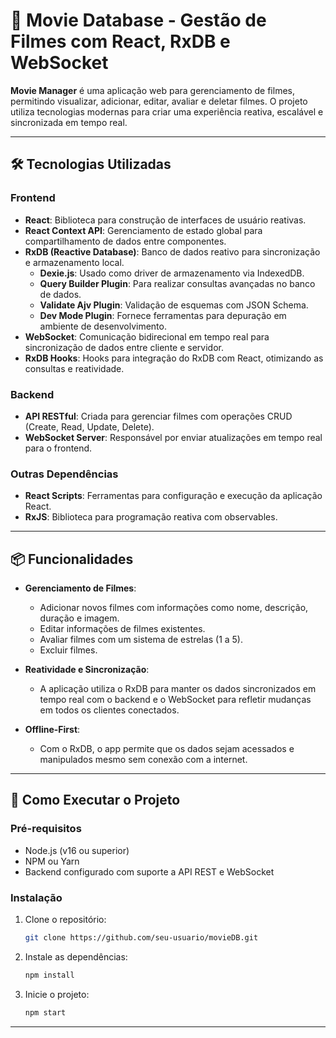 # 🎥 Movie Database - Gestão de Filmes com React, RxDB e WebSocket

**Movie Manager** é uma aplicação web para gerenciamento de filmes, permitindo visualizar, adicionar, editar, avaliar e deletar filmes. O projeto utiliza tecnologias modernas para criar uma experiência reativa, escalável e sincronizada em tempo real.

---

## 🛠️ Tecnologias Utilizadas

### **Frontend**
- **React**: Biblioteca para construção de interfaces de usuário reativas.
- **React Context API**: Gerenciamento de estado global para compartilhamento de dados entre componentes.
- **RxDB (Reactive Database)**: Banco de dados reativo para sincronização e armazenamento local.
  - **Dexie.js**: Usado como driver de armazenamento via IndexedDB.
  - **Query Builder Plugin**: Para realizar consultas avançadas no banco de dados.
  - **Validate Ajv Plugin**: Validação de esquemas com JSON Schema.
  - **Dev Mode Plugin**: Fornece ferramentas para depuração em ambiente de desenvolvimento.
- **WebSocket**: Comunicação bidirecional em tempo real para sincronização de dados entre cliente e servidor.
- **RxDB Hooks**: Hooks para integração do RxDB com React, otimizando as consultas e reatividade.

### **Backend**
- **API RESTful**: Criada para gerenciar filmes com operações CRUD (Create, Read, Update, Delete).
- **WebSocket Server**: Responsável por enviar atualizações em tempo real para o frontend.

### **Outras Dependências**
- **React Scripts**: Ferramentas para configuração e execução da aplicação React.
- **RxJS**: Biblioteca para programação reativa com observables.

---

## 📦 Funcionalidades
- **Gerenciamento de Filmes**:
  - Adicionar novos filmes com informações como nome, descrição, duração e imagem.
  - Editar informações de filmes existentes.
  - Avaliar filmes com um sistema de estrelas (1 a 5).
  - Excluir filmes.

- **Reatividade e Sincronização**:
  - A aplicação utiliza o RxDB para manter os dados sincronizados em tempo real com o backend e o WebSocket para refletir mudanças em todos os clientes conectados.

- **Offline-First**:
  - Com o RxDB, o app permite que os dados sejam acessados e manipulados mesmo sem conexão com a internet.

---

## 🚀 Como Executar o Projeto

### Pré-requisitos
- Node.js (v16 ou superior)
- NPM ou Yarn
- Backend configurado com suporte a API REST e WebSocket

### Instalação
1. Clone o repositório:
   ```bash
   git clone https://github.com/seu-usuario/movieDB.git
   ```
2. Instale as dependências:
   ```bash
   npm install
   ```
3. Inicie o projeto:
   ```bash
   npm start
   ```

---


